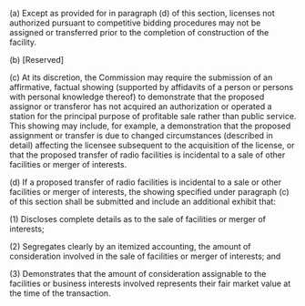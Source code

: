 (a) Except as provided for in paragraph (d) of this section, licenses not authorized pursuant to competitive bidding procedures may not be assigned or transferred prior to the completion of construction of the facility.

(b) [Reserved]

(c) At its discretion, the Commission may require the submission of an affirmative, factual showing (supported by affidavits of a person or persons with personal knowledge thereof) to demonstrate that the proposed assignor or transferor has not acquired an authorization or operated a station for the principal purpose of profitable sale rather than public service. This showing may include, for example, a demonstration that the proposed assignment or transfer is due to changed circumstances (described in detail) affecting the licensee subsequent to the acquisition of the license, or that the proposed transfer of radio facilities is incidental to a sale of other facilities or merger of interests.

(d) If a proposed transfer of radio facilities is incidental to a sale or other facilities or merger of interests, the showing specified under paragraph (c) of this section shall be submitted and include an additional exhibit that:

(1) Discloses complete details as to the sale of facilities or merger of interests;

(2) Segregates clearly by an itemized accounting, the amount of consideration involved in the sale of facilities or merger of interests; and

(3) Demonstrates that the amount of consideration assignable to the facilities or business interests involved represents their fair market value at the time of the transaction.

